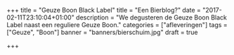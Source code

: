 +++
title = "Geuze Boon Black Label"
title = "Een Bierblog?"
date = "2017-02-11T23:10:04+01:00"
description = "We degusteren de Geuze Boon Black Label naast een reguliere Geuze Boon."
categories = ["afleveringen"]
tags = ["Geuze", "Boon"]
banner = "banners/bierschuim.jpg"
draft = true

+++

<!--more-->

